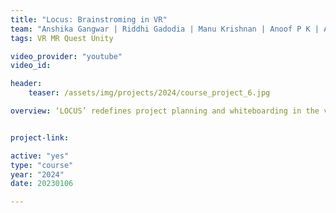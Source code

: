```yaml
---
title: "Locus: Brainstroming in VR"
team: "Anshika Gangwar | Riddhi Gadodia | Manu Krishnan | Anoof P K | Ahmad Hussain"
tags: VR MR Quest Unity

video_provider: "youtube"
video_id:

header:
    teaser: /assets/img/projects/2024/course_project_6.jpg

overview: ‘LOCUS’ redefines project planning and whiteboarding in the virtual realm, providing a dynamic platform for collaborative creativity. With intuitive features such as writing tools, sticky notes, and the ability to annotate 3D objects, it empowers users to brainstorm and strategize with ease. The circular space design fosters natural engagement and fluid interactions, while functionalities like scaling and rotating objects offer flexibility in visualizing ideas. Teams can seamlessly collaborate, iterate, and transform concepts into actionable plans within the immersive environment of LOCUS.


project-link:

active: "yes"
type: "course"
year: "2024"
date: 20230106

---
```

